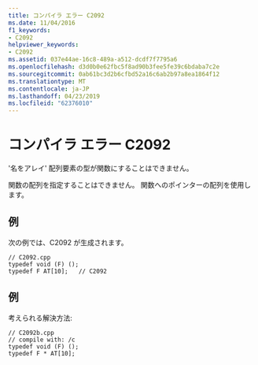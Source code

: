 ```yaml
---
title: コンパイラ エラー C2092
ms.date: 11/04/2016
f1_keywords:
- C2092
helpviewer_keywords:
- C2092
ms.assetid: 037e44ae-16c8-489a-a512-dcdf7f7795a6
ms.openlocfilehash: d3d0b0e62fbc5f8ad90b3fee5fe39c6bdaba7c2e
ms.sourcegitcommit: 0ab61bc3d2b6cfbd52a16c6ab2b97a8ea1864f12
ms.translationtype: MT
ms.contentlocale: ja-JP
ms.lasthandoff: 04/23/2019
ms.locfileid: "62376010"
---
```

# <a name="compiler-error-c2092"></a>コンパイラ エラー C2092

'名をアレイ' 配列要素の型が関数にすることはできません。

関数の配列を指定することはできません。 関数へのポインターの配列を使用します。

## <a name="example"></a>例

次の例では、C2092 が生成されます。

```
// C2092.cpp
typedef void (F) ();
typedef F AT[10];   // C2092
```

## <a name="example"></a>例

考えられる解決方法:

```
// C2092b.cpp
// compile with: /c
typedef void (F) ();
typedef F * AT[10];
```